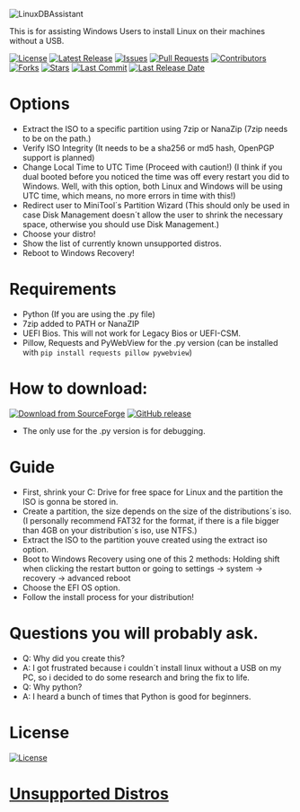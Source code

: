 ![LinuxDBAssistant](https://github.com/user-attachments/assets/67e10e60-949f-417c-bee5-6a8897df35b0)

This is for assisting Windows Users to install Linux on their machines without a USB.

[![License](https://img.shields.io/github/license/CharaUTnDT/LinuxDBAssistant)](https://github.com/CharaUTnDT/LinuxDBAssistant/blob/main/LICENSE)
[![Latest Release](https://img.shields.io/github/v/release/CharaUTnDT/LinuxDBAssistant?label=release)](https://github.com/CharaUTnDT/LinuxDBAssistant/releases)
[![Issues](https://img.shields.io/github/issues/CharaUTnDT/LinuxDBAssistant)](https://github.com/CharaUTnDT/LinuxDBAssistant/issues)
[![Pull Requests](https://img.shields.io/github/issues-pr/CharaUTnDT/LinuxDBAssistant)](https://github.com/CharaUTnDT/LinuxDBAssistant/pulls)
[![Contributors](https://img.shields.io/github/contributors/CharaUTnDT/LinuxDBAssistant)](https://github.com/CharaUTnDT/LinuxDBAssistant/graphs/contributors)
[![Forks](https://img.shields.io/github/forks/CharaUTnDT/LinuxDBAssistant?style=flat-square)](https://github.com/CharaUTnDT/LinuxDBAssistant/network/members)
[![Stars](https://img.shields.io/github/stars/CharaUTnDT/LinuxDBAssistant?style=flat-square)](https://github.com/CharaUTnDT/LinuxDBAssistant/stargazers)
[![Last Commit](https://img.shields.io/github/last-commit/CharaUTnDT/LinuxDBAssistant)](https://github.com/CharaUTnDT/LinuxDBAssistant/commits)
[![Last Release Date](https://img.shields.io/github/release-date/CharaUTnDT/LinuxDBAssistant)](https://github.com/CharaUTnDT/LinuxDBAssistant/releases)
# Options
- Extract the ISO to a specific partition using 7zip or NanaZip (7zip needs to be on the path.)
- Verify ISO Integrity (It needs to be a sha256 or md5 hash, OpenPGP support is planned)
- Change Local Time to UTC Time (Proceed with caution!) (I think if you dual booted before you noticed the time was off every restart you did to Windows. Well, with this option, both Linux and Windows will be using UTC time, which means, no more errors in time with this!)
- Redirect user to MiniTool´s Partition Wizard (This should only be used in case Disk Management doesn´t allow the user to shrink the necessary space, otherwise you should use Disk Management.)
- Choose your distro!
- Show the list of currently known unsupported distros.
- Reboot to Windows Recovery!
# Requirements
- Python (If you are using the .py file)
- 7zip added to PATH or NanaZIP
- UEFI Bios. This will not work for Legacy Bios or UEFI-CSM.
- Pillow, Requests and PyWebView for the .py version (can be installed with ````pip install requests pillow pywebview````)
# How to download:
[![Download from SourceForge](https://a.fsdn.com/con/app/sf-download-button)](https://sourceforge.net/projects/linuxdbassistant/files/v2.1/)
[![GitHub release](https://img.shields.io/github/v/release/CharaUTnDT/LinuxDBAssistant?label=Download%20from%20GitHub%20Releases)](https://github.com/CharaUTnDT/LinuxDBAssistant/releases/latest)
- The only use for the .py version is for debugging.
# Guide 
- First, shrink your C: Drive for free space for Linux and the partition the ISO is gonna be stored in.
- Create a partition, the size depends on the size of the distributions´s iso. (I personally recommend FAT32 for the format, if there is a file bigger than 4GB on your distribution´s iso, use NTFS.)
- Extract the ISO to the partition youve created using the extract iso option.
- Boot to Windows Recovery using one of this 2 methods: Holding shift when clicking the restart button or going to settings -> system -> recovery -> advanced reboot 
- Choose the EFI OS option.
- Follow the install process for your distribution!
# Questions you will probably ask.
- Q: Why did you create this?
- A: I got frustrated because i couldn´t install linux without a USB on my PC, so i decided to do some research and bring the fix to life.
- Q: Why python?
- A: I heard a bunch of times that Python is good for beginners. 
# License
[![License](https://img.shields.io/github/license/CharaUTnDT/LinuxDBAssistant)](https://github.com/CharaUTnDT/LinuxDBAssistant/blob/main/LICENSE)
# [Unsupported Distros](https://github.com/CharaUTnDT/LinuxDBAssistant/blob/main/UnsupportedDistros.md)
